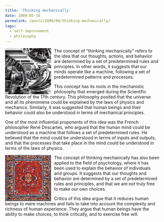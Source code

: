 ```yaml
---
title: 'Thinking mechanically'
date: 2009-05-16
permalink: /posts/2009/04/thinking-mechanically/
tags:
  - self-improvement
  - philosophy
---
```


<img width="150" alt="machine" src="/images/posts/thinking-mechanically-2.png" style="float: left; margin-right: 10px;" /> The concept of "thinking mechanically" refers to the idea that our thoughts, actions, and behavior are determined by a set of predetermined rules and principles. In other words, it suggests that our minds operate like a machine, following a set of predetermined patterns and processes.

This concept has its roots in the mechanistic philosophy that emerged during the Scientific Revolution of the 17th century. This philosophy posited that the universe and all its phenomena could be explained by the laws of physics and mechanics. Similarly, it was suggested that human beings and their behavior could also be understood in terms of mechanical principles.

One of the most influential proponents of this idea was the French philosopher René Descartes, who argued that the human mind could be understood as a machine that follows a set of predetermined rules. He believed that the mind could be understood in terms of inputs and outputs, and that the processes that take place in the mind could be understood in terms of the laws of physics.

<img width="150" alt="carpet" src="/images/posts/thinking-mechanically.png" style="float: left; margin-right: 10px;" /> The concept of thinking mechanically has also been applied to the field of psychology, where it has been used to explain the behavior of individuals and groups. It suggests that our thoughts and behavior are determined by a set of predetermined rules and principles, and that we are not truly free to make our own choices.

Critics of this idea argue that it reduces human beings to mere machines and fails to take into account the complexity and richness of human experience. They argue that human beings have the ability to make choices, to think critically, and to exercise free will.

